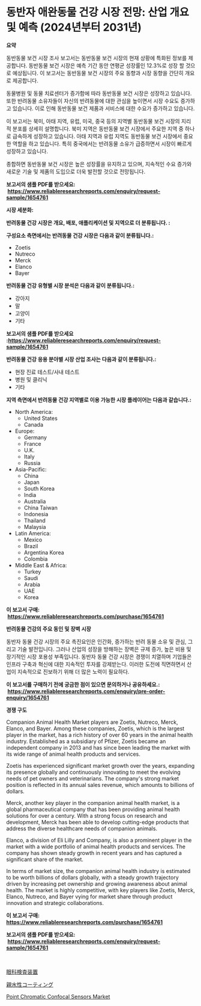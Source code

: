 <p><h1>동반자 애완동물 건강 시장 전망: 산업 개요 및 예측 (2024년부터 2031년)</h1></p><p><strong>요약</strong></p>
<p><p>동반동물 보건 시장 조사 보고서는 동반동물 보건 시장의 현재 상황에 특화된 정보를 제공합니다. 동반동물 보건 시장은 예측 기간 동안 연평균 성장률인 12.3%로 성장 할 것으로 예상됩니다. 이 보고서는 동반동물 보건 시장의 주요 동향과 시장 동향을 간단히 개요로 제공합니다.</p><p>동물병원 및 동물 치료센터가 증가함에 따라 동반동물 보건 시장은 성장하고 있습니다. 또한 반려동물 소유자들이 자신의 반려동물에 대한 관심을 높이면서 시장 수요도 증가하고 있습니다. 이로 인해 동반동물 보건 제품과 서비스에 대한 수요가 증가하고 있습니다.</p><p>이 보고서는 북미, 아태 지역, 유럽, 미국, 중국 등의 지역별 동반동물 보건 시장의 지리적 분포를 상세히 설명합니다. 북미 지역은 동반동물 보건 시장에서 주요한 지역 중 하나로 급속하게 성장하고 있습니다. 아태 지역과 유럽 지역도 동반동물 보건 시장에서 중요한 역할을 하고 있습니다. 특히 중국에서는 반려동물 소유가 급증하면서 시장이 빠르게 성장하고 있습니다.</p><p>종합하면 동반동물 보건 시장은 높은 성장률을 유지하고 있으며, 지속적인 수요 증가와 새로운 기술 및 제품의 도입으로 더욱 발전할 것으로 전망됩니다.</p></p>
<p><strong>보고서의 샘플 PDF를 받으세요: &nbsp;<a href="https://www.reliableresearchreports.com/enquiry/request-sample/1654761">https://www.reliableresearchreports.com/enquiry/request-sample/1654761</a></strong></p>
<p><strong>시장 세분화:</strong></p>
<p><strong> 반려동물 건강 시장은 개요, 배포, 애플리케이션 및 지역으로 더 분류됩니다. :</strong></p>
<p><strong>구성요소 측면에서는 반려동물 건강 시장은 다음과 같이 분류됩니다.:</strong></p>
<p><ul><li>Zoetis</li><li>Nutreco</li><li>Merck</li><li>Elanco</li><li>Bayer</li></ul></p>
<p><strong> 반려동물 건강 유형별 시장 분석은 다음과 같이 분류됩니다.:</strong></p>
<p><ul><li>강아지</li><li>말</li><li>고양이</li><li>기타</li></ul></p>
<p><strong>보고서의 샘플 PDF를 받으세요 :<a href="https://www.reliableresearchreports.com/enquiry/request-sample/1654761">https://www.reliableresearchreports.com/enquiry/request-sample/1654761</a></strong></p>
<p><strong> 반려동물 건강 응용 분야별 시장 산업 조사는 다음과 같이 분류됩니다.:</strong></p>
<p><ul><li>현장 진료 테스트/사내 테스트</li><li>병원 및 클리닉</li><li>기타</li></ul></p>
<p><strong>지역 측면에서 반려동물 건강 지역별로 이용 가능한 시장 플레이어는 다음과 같습니다.:</strong></p>
<p><ul>
    <li>
        North America:
        <ul>
            <li>United States</li>
            <li>Canada</li>
        </ul>
    </li>
    <li>
        Europe:
        <ul>
            <li>Germany</li>
            <li>France</li>
            <li>U.K.</li>
            <li>Italy</li>
            <li>Russia</li>
        </ul>
    </li>
    <li>
        Asia-Pacific:
        <ul>
            <li>China</li>
            <li>Japan</li>
            <li>South Korea</li>
            <li>India</li>
            <li>Australia</li>
            <li>China Taiwan</li>
            <li>Indonesia</li>
            <li>Thailand</li>
            <li>Malaysia</li>
        </ul>
    </li>
    <li>
        Latin America:
        <ul>
            <li>Mexico</li>
            <li>Brazil</li>
            <li>Argentina Korea</li>
            <li>Colombia</li>
        </ul>
    </li>
    <li>
        Middle East & Africa:
        <ul>
            <li>Turkey</li>
            <li>Saudi</li>
            <li>Arabia</li>
            <li>UAE</li>
            <li>Korea</li>
        </ul>
    </li>
    </ul></p>
<p><strong>이 보고서 구매: &nbsp;<a href="https://www.reliableresearchreports.com/purchase/1654761">https://www.reliableresearchreports.com/purchase/1654761</a></strong></p>
<p><strong>반려동물 건강의 주요 동인 및 장벽 시장</strong></p>
<p><p>동반자 동물 건강 시장의 주요 촉진요인은 인간화, 증가하는 반려 동물 소유 및 관심, 그리고 기술 발전입니다. 그러나 산업의 성장을 방해하는 장벽은 규제 증가, 높은 비용 및 장기적인 시장 포용성 부족입니다. 동반자 동물 건강 시장은 경쟁이 치열하며 기업들은 인프라 구축과 혁신에 대한 지속적인 투자를 강제받는다. 이러한 도전에 직면하면서 산업이 지속적으로 진보하기 위해 더 많은 노력이 필요하다.</p></p>
<p><strong>이 보고서를 구매하기 전에 궁금한 점이 있으면 문의하거나 공유하세요.: &nbsp;<a href="https://www.reliableresearchreports.com/enquiry/pre-order-enquiry/1654761">https://www.reliableresearchreports.com/enquiry/pre-order-enquiry/1654761</a></strong></p>
<p><strong>경쟁 구도</strong></p>
<p><p>Companion Animal Health Market players are Zoetis, Nutreco, Merck, Elanco, and Bayer. Among these companies, Zoetis, which is the largest player in the market, has a rich history of over 60 years in the animal health industry. Established as a subsidiary of Pfizer, Zoetis became an independent company in 2013 and has since been leading the market with its wide range of animal health products and services. </p><p>Zoetis has experienced significant market growth over the years, expanding its presence globally and continuously innovating to meet the evolving needs of pet owners and veterinarians. The company's strong market position is reflected in its annual sales revenue, which amounts to billions of dollars.</p><p>Merck, another key player in the companion animal health market, is a global pharmaceutical company that has been providing animal health solutions for over a century. With a strong focus on research and development, Merck has been able to develop cutting-edge products that address the diverse healthcare needs of companion animals.</p><p>Elanco, a division of Eli Lilly and Company, is also a prominent player in the market with a wide portfolio of animal health products and services. The company has shown steady growth in recent years and has captured a significant share of the market.</p><p>In terms of market size, the companion animal health industry is estimated to be worth billions of dollars globally, with a steady growth trajectory driven by increasing pet ownership and growing awareness about animal health. The market is highly competitive, with key players like Zoetis, Merck, Elanco, Nutreco, and Bayer vying for market share through product innovation and strategic collaborations.</p></p>
<p><strong>이 보고서 구매: &nbsp; <a href="https://www.reliableresearchreports.com/purchase/1654761">https://www.reliableresearchreports.com/purchase/1654761</a></strong></p>
<p><strong>보고서의 샘플 PDF를 받으세요: &nbsp;<a href="https://www.reliableresearchreports.com/enquiry/request-sample/1654761">https://www.reliableresearchreports.com/enquiry/request-sample/1654761</a></strong><strong></strong></p>
<p>&nbsp;</p>
<p><p><a href="https://medium.com/@victor.sharp87978/%E7%9C%BC%E3%81%AE%E6%A4%9C%E6%9F%BB%E6%A9%9F%E5%99%A8%E5%B8%82%E5%A0%B4%E3%81%AE%E5%88%86%E6%9E%90-%E3%82%B0%E3%83%AD%E3%83%BC%E3%83%90%E3%83%AB%E7%94%A3%E6%A5%AD%E3%81%AE%E8%A6%8B%E9%80%9A%E3%81%97%E3%81%A8%E4%BA%88%E6%B8%AC-2024%E5%B9%B4%E3%81%8B%E3%82%892031%E5%B9%B4-088538a95b7a">眼科検査装置</a></p><p><a href="https://medium.com/@nicolasrown5/%E6%92%A5%E6%B0%B4%E5%A1%97%E8%A3%85%E5%B8%82%E5%A0%B4%E3%82%A4%E3%83%B3%E3%82%B5%E3%82%A4%E3%83%88-%E5%B8%82%E5%A0%B4%E5%8B%95%E5%90%91-%E6%88%90%E9%95%B7-2024%E5%B9%B4%E3%81%8B%E3%82%892031%E5%B9%B4%E3%81%BE%E3%81%A7%E3%81%AE%E4%BA%88%E6%B8%AC-1abff8236222">親水性コーティング</a></p><p><a href="https://github.com/Sinjinluong3e0awx2m195k76/Market-Research-Report-List-1/blob/main/point-chromatic-confocal-sensors-market.md">Point Chromatic Confocal Sensors Market</a></p></p>